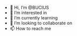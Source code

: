 - 👋 Hi, I’m @BUCIUS
- 👀 I’m interested in 
- 🌱 I’m currently learning 
- 💞️ I’m looking to collaborate on 
- 📫 How to reach me 


